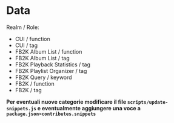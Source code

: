# Data

Realm / Role:

- CUI / function
- CUI / tag
- FB2K Album List / function
- FB2K Album List / tag
- FB2K Playback Statistics / tag
- FB2K Playlist Organizer / tag
- FB2K Query / keyword
- FB2K / function
- FB2K / tag

**Per eventuali nuove categorie modificare il file `scripts/update-snippets.js` e eventualmente aggiungere una voce a `package.json>contributes.snippets`**
